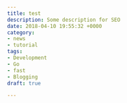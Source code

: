 ```yaml
---
title: test
description: Some description for SEO
date: 2018-04-10 19:55:32 +0000
category:
- news
- tutorial
tags:
- Development
- Go
- fast
- Blogging
draft: true

---
```

